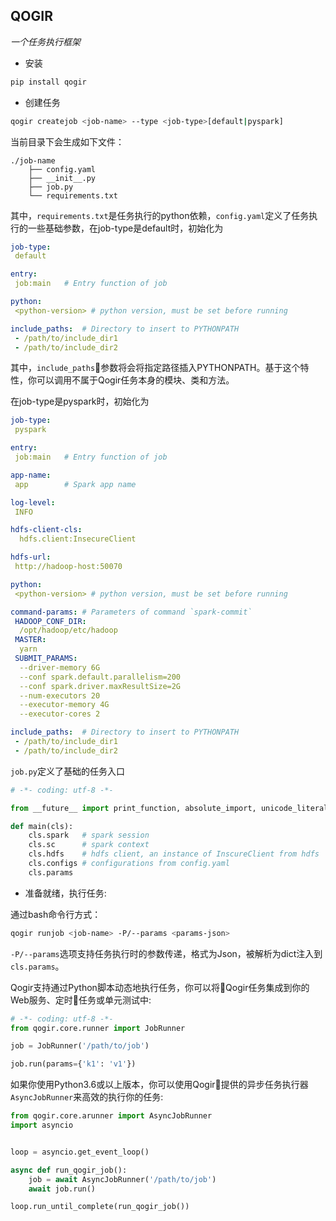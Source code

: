 ## QOGIR

*一个任务执行框架*

* 安装

```sh
pip install qogir
```

* 创建任务

```sh
qogir createjob <job-name> --type <job-type>[default|pyspark]
```

 当前目录下会生成如下文件：

```
./job-name
    ├── config.yaml
    ├── __init__.py
    ├── job.py
    └── requirements.txt
```

其中，`requirements.txt`是任务执行的python依赖，`config.yaml`定义了任务执行的一些基础参数，在job-type是default时，初始化为

```yaml
job-type:
 default

entry:
 job:main   # Entry function of job

python:
 <python-version> # python version, must be set before running

include_paths:  # Directory to insert to PYTHONPATH
 - /path/to/include_dir1
 - /path/to/include_dir2
```

其中，`include_paths`参数将会将指定路径插入PYTHONPATH。基于这个特性，你可以调用不属于Qogir任务本身的模块、类和方法。

在job-type是pyspark时，初始化为

```yaml
job-type:
 pyspark

entry:
 job:main   # Entry function of job

app-name:
 app        # Spark app name

log-level:
 INFO

hdfs-client-cls:
  hdfs.client:InsecureClient

hdfs-url:
 http://hadoop-host:50070

python:
 <python-version> # python version, must be set before running

command-params: # Parameters of command `spark-commit`
 HADOOP_CONF_DIR:
  /opt/hadoop/etc/hadoop
 MASTER:
  yarn
 SUBMIT_PARAMS:
  --driver-memory 6G
  --conf spark.default.parallelism=200
  --conf spark.driver.maxResultSize=2G
  --num-executors 20
  --executor-memory 4G
  --executor-cores 2

include_paths:  # Directory to insert to PYTHONPATH
 - /path/to/include_dir1
 - /path/to/include_dir2
```

`job.py`定义了基础的任务入口

```python
# -*- coding: utf-8 -*-

from __future__ import print_function, absolute_import, unicode_literals

def main(cls):
    cls.spark   # spark session
    cls.sc      # spark context
    cls.hdfs    # hdfs client, an instance of InscureClient from hdfs
    cls.configs # configurations from config.yaml
    cls.params
```



* 准备就绪，执行任务:

通过bash命令行方式：

```sh
qogir runjob <job-name> -P/--params <params-json>
```

`-P/--params`选项支持任务执行时的参数传递，格式为Json，被解析为dict注入到`cls.params`。

Qogir支持通过Python脚本动态地执行任务，你可以将Qogir任务集成到你的Web服务、定时任务或单元测试中:

```python
# -*- coding: utf-8 -*-
from qogir.core.runner import JobRunner

job = JobRunner('/path/to/job')

job.run(params={'k1': 'v1'})
```

如果你使用Python3.6或以上版本，你可以使用Qogir提供的异步任务执行器`AsyncJobRunner`来高效的执行你的任务:

```python
from qogir.core.arunner import AsyncJobRunner
import asyncio


loop = asyncio.get_event_loop()

async def run_qogir_job():
    job = await AsyncJobRunner('/path/to/job')
    await job.run()

loop.run_until_complete(run_qogir_job())
```
